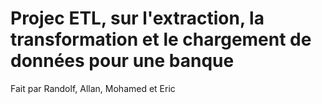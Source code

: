 # Projec ETL, sur l'extraction, la transformation et le chargement de données pour une banque
Fait par Randolf, Allan, Mohamed et Eric